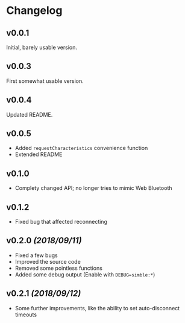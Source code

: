 # Changelog

## v0.0.1

Initial, barely usable version.

## v0.0.3

First somewhat usable version.

## v0.0.4

Updated README.

## v0.0.5

- Added `requestCharacteristics` convenience function
- Extended README

## v0.1.0

- Complety changed API; no longer tries to mimic Web Bluetooth

## v0.1.2

- Fixed bug that affected reconnecting

## v0.2.0 *(2018/09/11)*

- Fixed a few bugs
- Improved the source code
- Removed some pointless functions
- Added some debug output (Enable with `DEBUG=simble:*`)

## v0.2.1 *(2018/09/12)*

- Some further improvements, like the ability to set auto-disconnect timeouts
